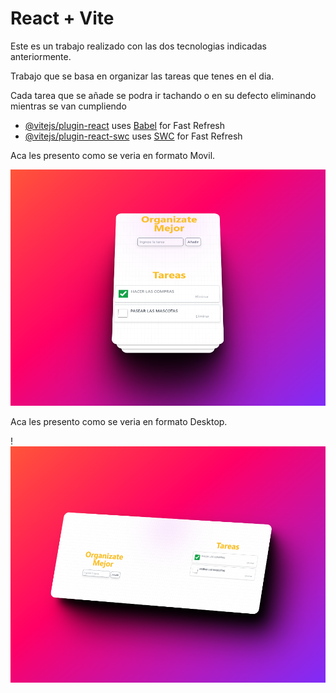 # React + Vite

Este es un trabajo realizado con las dos tecnologias indicadas anteriormente.

Trabajo que se basa en organizar las tareas que tenes en el dia.

Cada tarea que se añade se podra ir tachando o en su defecto eliminando mientras se van cumpliendo

- [@vitejs/plugin-react](https://github.com/vitejs/vite-plugin-react/blob/main/packages/plugin-react/README.md) uses [Babel](https://babeljs.io/) for Fast Refresh
- [@vitejs/plugin-react-swc](https://github.com/vitejs/vite-plugin-react-swc) uses [SWC](https://swc.rs/) for Fast Refresh

Aca les presento como se veria en formato Movil.

![organizate mejor movil](ORGANIZATE-MEJOR-MOVIL.png)

Aca les presento como se veria en formato Desktop.

!![organizate mejor desktop](ORGANIZATE-MEJOR.png)